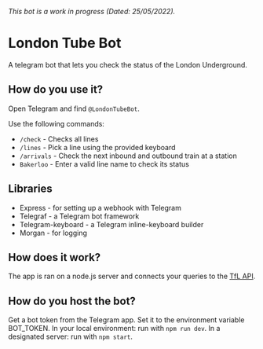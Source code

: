 *This bot is a work in progress (Dated: 25/05/2022).*

# London Tube Bot
A telegram bot that lets you check the status of the London Underground.

## How do you use it?
Open Telegram and find `@LondonTubeBot`.

Use the following commands:
- `/check` - Checks all lines
- `/lines` - Pick a line using the provided keyboard
- `/arrivals` - Check the next inbound and outbound train at a station
- `Bakerloo` - Enter a valid line name to check its status

## Libraries
- Express - for setting up a webhook with Telegram
- Telegraf - a Telegram bot framework
- Telegram-keyboard - a Telegram inline-keyboard builder
- Morgan - for logging

## How does it work?
The app is ran on a node.js server and connects your queries to the [TfL API](https://api.tfl.gov.uk/).


## How do you host the bot?
Get a bot token from the Telegram app. 
Set it to the environment variable BOT_TOKEN.
In your local environment: run with `npm run dev`.
In a designated server: run with `npm start`.